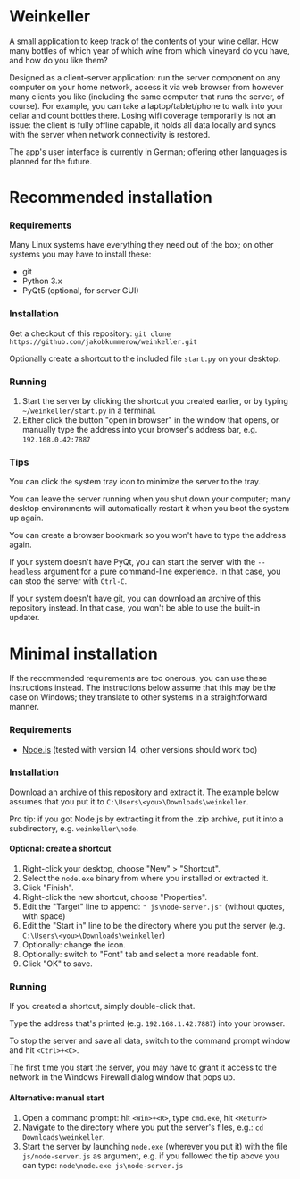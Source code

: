 # Weinkeller

A small application to keep track of the contents of your wine cellar. 
How many bottles of which year of which wine from which vineyard do you have, 
and how do you like them?

Designed as a client-server application: run the server component on any 
computer on your home network, access it via web browser from however many 
clients you like (including the same computer that runs the server, of course).
For example, you can take a laptop/tablet/phone to walk into your cellar and 
count bottles there. Losing wifi coverage temporarily is not an issue: the 
client is fully offline capable, it holds all data locally and syncs with the 
server when network connectivity is restored.

The app's user interface is currently in German; offering other languages is 
planned for the future.

# Recommended installation

### Requirements

Many Linux systems have everything they need out of the box; on other systems 
you may have to install these:
- git
- Python 3.x
- PyQt5 (optional, for server GUI)

### Installation

Get a checkout of this repository:
`git clone https://github.com/jakobkummerow/weinkeller.git`

Optionally create a shortcut to the included file `start.py` on your desktop.

### Running

1. Start the server by clicking the shortcut you created earlier, or by typing
  `~/weinkeller/start.py` in a terminal.
1. Either click the button "open in browser" in the window that opens, or 
  manually type the address into your browser's address bar, e.g.
  `192.168.0.42:7887`

### Tips

You can click the system tray icon to minimize the server to the tray.

You can leave the server running when you shut down your computer; many 
desktop environments will automatically restart it when you boot the system 
up again.

You can create a browser bookmark so you won't have to type the address again.

If your system doesn't have PyQt, you can start the  server with the
`--headless` argument for a pure command-line experience. In that case, you
can stop the server with `Ctrl-C`.

If your system doesn't have git, you can download an archive of this repository
instead. In that case, you won't be able to use the built-in updater.

# Minimal installation

If the recommended requirements are too onerous, you can use these instructions
instead. The instructions below assume that this may be the case on Windows;
they translate to other systems in a straightforward manner.

### Requirements

- [Node.js](https://nodejs.org/en/download/) (tested with version 14, other
  versions should work too)

### Installation

Download an [archive of this repository](https://github.com/jakobkummerow/weinkeller/archive/master.zip)
and extract it. The example below assumes that you put it to
`C:\Users\<you>\Downloads\weinkeller`.

Pro tip: if you got Node.js by extracting it from the .zip archive, put it
into a subdirectory, e.g. `weinkeller\node`.

#### Optional: create a shortcut

1. Right-click your desktop, choose "New" > "Shortcut".
2. Select the `node.exe` binary from where you installed or extracted it.
3. Click "Finish".
4. Right-click the new shortcut, choose "Properties".
5. Edit the "Target" line to append: `" js\node-server.js"` (without quotes,
  with space)
6. Edit the "Start in" line to be the directory where you put the server (e.g.
  `C:\Users\<you>\Downloads\weinkeller`)
7. Optionally: change the icon.
8. Optionally: switch to "Font" tab and select a more readable font.
9. Click "OK" to save.

### Running

If you created a shortcut, simply double-click that.

Type the address that's printed (e.g. `192.168.1.42:7887`) into your browser.

To stop the server and save all data, switch to the command prompt window
and hit `<Ctrl>+<C>`.

The first time you start the server, you may have to grant it access to the 
network in the Windows Firewall dialog window that pops up.

#### Alternative: manual start

1. Open a command prompt: hit `<Win>+<R>`, type `cmd.exe`, hit `<Return>`
2. Navigate to the directory where you put the server's files, e.g.:
  `cd Downloads\weinkeller`.
3. Start the server by launching `node.exe` (wherever you put it) with the
  file `js/node-server.js` as argument, e.g. if you followed the tip above
  you can type: `node\node.exe js\node-server.js`
